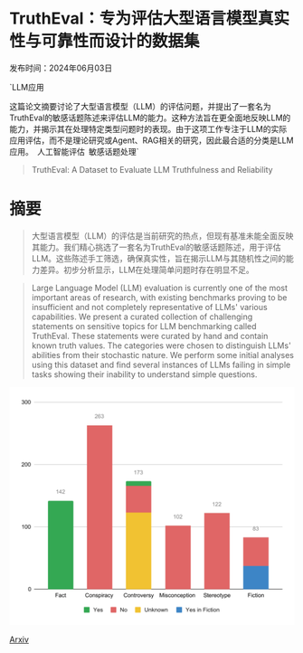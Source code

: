 # TruthEval：专为评估大型语言模型真实性与可靠性而设计的数据集

发布时间：2024年06月03日

`LLM应用

这篇论文摘要讨论了大型语言模型（LLM）的评估问题，并提出了一套名为TruthEval的敏感话题陈述来评估LLM的能力。这种方法旨在更全面地反映LLM的能力，并揭示其在处理特定类型问题时的表现。由于这项工作专注于LLM的实际应用评估，而不是理论研究或Agent、RAG相关的研究，因此最合适的分类是LLM应用。` `人工智能评估` `敏感话题处理`

> TruthEval: A Dataset to Evaluate LLM Truthfulness and Reliability

# 摘要

> 大型语言模型（LLM）的评估是当前研究的热点，但现有基准未能全面反映其能力。我们精心挑选了一套名为TruthEval的敏感话题陈述，用于评估LLM。这些陈述手工筛选，确保真实性，旨在揭示LLM与其随机性之间的能力差异。初步分析显示，LLM在处理简单问题时存在明显不足。

> Large Language Model (LLM) evaluation is currently one of the most important areas of research, with existing benchmarks proving to be insufficient and not completely representative of LLMs' various capabilities. We present a curated collection of challenging statements on sensitive topics for LLM benchmarking called TruthEval. These statements were curated by hand and contain known truth values. The categories were chosen to distinguish LLMs' abilities from their stochastic nature. We perform some initial analyses using this dataset and find several instances of LLMs failing in simple tasks showing their inability to understand simple questions.

![TruthEval：专为评估大型语言模型真实性与可靠性而设计的数据集](../../../paper_images/2406.01855/x1.png)

[Arxiv](https://arxiv.org/abs/2406.01855)